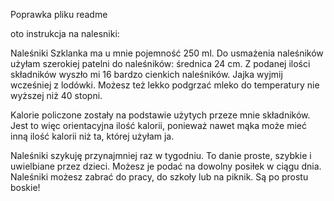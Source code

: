 Poprawka pliku readme

oto instrukcja na nalesniki:

Naleśniki
Szklanka ma u mnie pojemność 250 ml.
Do usmażenia naleśników użyłam szerokiej patelni do naleśników: średnica 24 cm.
Z podanej ilości składników wyszło mi 16 bardzo cienkich naleśników. 
Jajka wyjmij wcześniej z lodówki. Możesz też lekko podgrzać mleko do temperatury nie wyższej niż 40 stopni.

Kalorie policzone zostały na podstawie użytych przeze mnie składników. Jest to więc orientacyjna ilość kalorii, ponieważ nawet mąka może mieć inną ilość kalorii niż ta, której użyłam ja. 

Naleśniki szykuję przynajmniej raz w tygodniu. To danie proste, szybkie i uwielbiane przez dzieci. Możesz je podać na dowolny posiłek w ciągu dnia. Naleśniki możesz zabrać do pracy, do szkoły lub na piknik. Są po prostu boskie!

